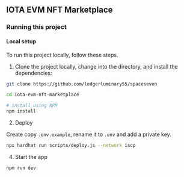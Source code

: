## IOTA EVM NFT Marketplace

### Running this project

#### Local setup

To run this project locally, follow these steps.

1. Clone the project locally, change into the directory, and install the dependencies:

```sh
git clone https://github.com/ledgerluminary55/spaceseven

cd iota-evm-nft-marketplace

# install using NPM
npm install
```

2. Deploy

Create copy `.env.example`, rename it to `.env` and add a private key.

```sh
npx hardhat run scripts/deploy.js --network iscp
```

4. Start the app

```
npm run dev
```
